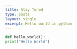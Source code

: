 ```yaml
---
title: Stay Tuned
type: posts
layout: single
excerpt: Hello world in python
---
```



```python
def hello_world():
print("Hello World")
```

